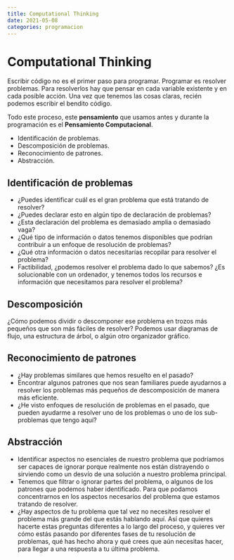 ```yaml
---
title: Computational Thinking
date: 2021-05-08
categories: programacion
---
```


# Computational Thinking

Escribir código no es el primer paso para programar. Programar es resolver problemas. Para resolverlos hay que pensar en cada variable existente y en cada posible acción. Una vez que tenemos las cosas claras, recién podemos escribir el bendito código.

Todo este proceso, este **pensamiento** que usamos antes y durante la programación es el **Pensamiento Computacional**.

- Identificación de problemas.
- Descomposición de problemas.
- Reconocimiento de patrones.
- Abstracción.

## Identificación de problemas
- ¿Puedes identificar cuál es el gran problema que está tratando de resolver?
- ¿Puedes declarar esto en algún tipo de declaración de problemas?
- ¿Esta declaración del problema es demasiado amplia o demasiado vaga?
- ¿Qué tipo de información o datos tenemos disponibles que podrían contribuir a un enfoque de resolución de problemas?
- ¿Qué otra información o datos necesitarías recopilar para resolver el problema?
- Factibilidad, ¿podemos resolver el problema dado lo que sabemos? ¿Es solucionable con un ordenador, y tenemos todos los recursos e información que necesitamos para resolver el problema?

## Descomposición
¿Cómo podemos dividir o descomponer ese problema en trozos más pequeños que son más fáciles de resolver?
Podemos usar diagramas de flujo, una estructura de árbol, o algún otro organizador gráfico.

## Reconocimiento de patrones
- ¿Hay problemas similares que hemos resuelto en el pasado? 
- Encontrar algunos patrones que nos sean familiares puede ayudarnos a resolver los problemas más pequeños de descomposición de manera más eficiente.
- ¿He visto enfoques de resolución de problemas en el pasado, que pueden ayudarme a resolver uno de los problemas o uno de los sub-problemas que tengo aquí?

## Abstracción 
- Identificar aspectos no esenciales de nuestro problema que podríamos ser capaces de ignorar porque realmente nos están distrayendo o sirviendo como un desvío de una solución a nuestro problema principal.
- Tenemos que filtrar o ignorar partes del problema, o algunos de los patrones que podemos haber identificado. Para que podamos concentrarnos en los aspectos necesarios del problema que estamos tratando de resolver.
- ¿Hay aspectos de tu problema que tal vez no necesites resolver el problema más grande del que estás hablando aquí. Así que quieres hacerte estas preguntas diferentes a lo largo del proceso, y quieres ver cómo estás pasando por diferentes fases de tu resolución de problemas, qué has hecho ahora y qué crees que aún necesitas hacer, para llegar a una respuesta a tu última problema.

